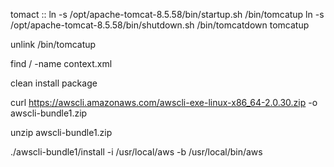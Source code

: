 tomact ::
ln -s /opt/apache-tomcat-8.5.58/bin/startup.sh /bin/tomcatup
  ln -s /opt/apache-tomcat-8.5.58/bin/shutdown.sh /bin/tomcatdown
  tomcatup

unlink /bin/tomcatup



find / -name context.xml


<role rolename="manager-gui"/>
<role rolename="manager-script"/>
<role rolename="manager-jmx"/>
<role rolename="manager-status"/>
<user username="admin" password="admin" roles="manager-gui, manager-script, manager-jmx, manager-status"/>
<user username="deployer" password="deployer" roles="manager-script"/>
<user username="tomcat" password="s3cret" roles="manager-gui"/>


clean install package 


curl https://awscli.amazonaws.com/awscli-exe-linux-x86_64-2.0.30.zip  -o awscli-bundle1.zip

 unzip awscli-bundle1.zip
 
 ./awscli-bundle1/install -i /usr/local/aws -b /usr/local/bin/aws